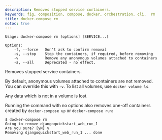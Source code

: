 ```yaml
---
description: Removes stopped service containers.
keywords: fig, composition, compose, docker, orchestration, cli,  rm
title: docker-compose rm
notoc: true
---
```


```none
Usage: docker-compose rm [options] [SERVICE...]

Options:
    -f, --force   Don't ask to confirm removal
    -s, --stop    Stop the containers, if required, before removing
    -v            Remove any anonymous volumes attached to containers
    -a, --all     Deprecated - no effect.
```

Removes stopped service containers.

By default, anonymous volumes attached to containers are not removed. You
can override this with `-v`. To list all volumes,  use `docker volume ls`.

Any data which is not in a volume is lost.

Running the command with no options also removes one-off containers created
by `docker-compose up` or `docker-compose run`:

```none
$ docker-compose rm
Going to remove djangoquickstart_web_run_1
Are you sure? [yN] y
Removing djangoquickstart_web_run_1 ... done
```